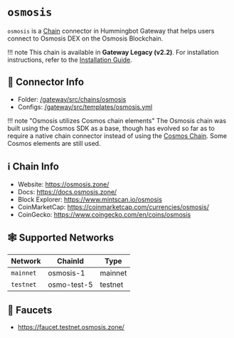 # `osmosis`

`osmosis` is a [Chain](/chains) connector in Hummingbot Gateway that helps users connect to Osmosis DEX on the Osmosis Blockchain.

!!! note
    This chain is available in **Gateway Legacy (v2.2)**. For installation instructions, refer to the [Installation Guide](../legacy/installation.md).


## 📁 Connector Info

- Folder: [/gateway/src/chains/osmosis](https://github.com/hummingbot/gateway/tree/main/src/chains/osmosis)
- Configs: [/gateway/src/templates/osmosis.yml](https://github.com/hummingbot/gateway/tree/main/src/templates/osmosis.yml)

!!! note "Osmosis utilizes Cosmos chain elements"
The Osmosis chain was built using the Cosmos SDK as a base, though has evolved so far as to require a native chain connector instead of using the [Cosmos Chain](/chains/cosmos). Some Cosmos elements are still used.

## ℹ️ Chain Info

- Website: <https://osmosis.zone/>
- Docs: <https://docs.osmosis.zone/>
- Block Explorer: <https://www.mintscan.io/osmosis>
- CoinMarketCap: <https://coinmarketcap.com/currencies/osmosis/>
- CoinGecko: <https://www.coingecko.com/en/coins/osmosis>

## 🕸️ Supported Networks

| Network   | ChainId     | Type    |
| --------- | ----------- | ------- |
| `mainnet` | osmosis-1   | mainnet |
| `testnet` | osmo-test-5 | testnet |

## 🚰 Faucets

- <https://faucet.testnet.osmosis.zone/>
